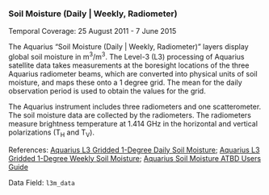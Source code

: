 ### Soil Moisture (Daily | Weekly, Radiometer)
Temporal Coverage: 25 August 2011 - 7 June 2015

The Aquarius “Soil Moisture (Daily | Weekly, Radiometer)” layers display global soil moisture in m<sup>3</sup>/m<sup>3</sup>. The Level-3 (L3) processing of Aquarius satellite data takes measurements at the boresight locations of the three Aquarius radiometer beams, which are converted into physical units of soil moisture, and maps these onto a 1 degree grid. The mean for the daily observation period is used to obtain the values for the grid.

The Aquarius instrument includes three radiometers and one scatterometer. The soil moisture data are collected by the radiometers. The radiometers measure brightness temperature at 1.414 GHz in the horizontal and vertical polarizations (T<sub>H</sub> and T<sub>V</sub>).

References: [Aquarius L3 Gridded 1-Degree Daily Soil Moisture](https://nsidc.org/data/AQ3_DYSM/versions/4); [Aquarius L3 Gridded 1-Degree Weekly Soil Moisture](https://nsidc.org/data/AQ3_WKSM/versions/4); [Aquarius Soil Moisture ATBD Users Guide](https://nsidc.org/data/docs/daac/aquarius/pdfs/Aquarius_VSM_ATBD_UsersGuide.pdf)

Data Field: `l3m_data`
